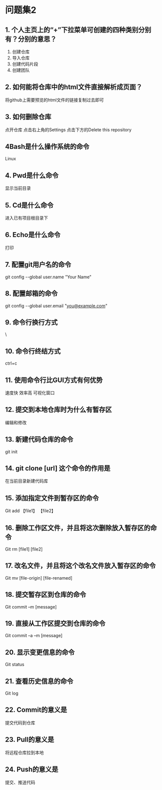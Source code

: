 # 问题集2
## 1. 个人主页上的“+”下拉菜单可创建的四种类别分别有？分别的意思？
1. 创建仓库 
2. 导入仓库
3. 创建代码片段 
4. 创建团队  
## 2. 如何能将仓库中的html文件直接解析成页面？

将github上需要预览的html文件的链接复制过去即可
## 3. 如何删除仓库

点开仓库 点击右上角的Settings  点击下方的Delete this repository 
## 4Bash是什么操作系统的命令

Linux
## 4. Pwd是什么命令

显示当前目录 
## 5. Cd是什么命令

进入已有项目根目录下
## 6. Echo是什么命令

打印
## 7. 配置git用户名的命令

git config --global user.name "Your Name"
## 8. 配置邮箱的命令

git config --global user.email "you@example.com"
## 9. 命令行换行方式

\
## 10. 命令行终结方式

ctrl+c
## 11. 使用命令行比GUI方式有何优势

速度快  效率高 可视化窗口  
## 12. 提交到本地仓库时为什么有暂存区

编辑和修改
## 13. 新建代码仓库的命令

git init
## 14. git clone [url] 这个命令的作用是

在当前目录新建代码库
## 15. 添加指定文件到暂存区的命令

Git add 【file1】 【file2】
## 16. 删除工作区文件，并且将这次删除放入暂存区的命令

Git rm [file1] [file2]
## 17. 改名文件，并且将这个改名文件放入暂存区的命令

Git mv [file-origin] [file-renamed]
## 18. 提交暂存区到仓库的命令

Git commit –m [message]
## 19. 直接从工作区提交到仓库的命令

Git commit –a –m [message]
## 20. 显示变更信息的命令

Git status
## 21. 查看历史信息的命令

Git log
## 22. Commit的意义是

提交代码到仓库
## 23. Pull的意义是

将远程仓库拉到本地
## 24. Push的意义是

提交、推送代码
